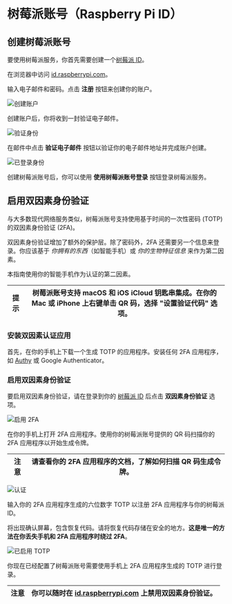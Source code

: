 # 树莓派账号（Raspberry Pi ID）

## 创建树莓派账号

要使用树莓派服务，你首先需要创建一个[树莓派 ID](https://id.raspberrypi.com/)。

在浏览器中访问 [id.raspberrypi.com](https://id.raspberrypi.com/)。

输入电子邮件和密码。点击 **注册** 按钮来创建你的账户。

![创建账户](https://www.raspberrypi.com/documentation/services/images/create_account_identity.png?hash=b7d11456c6e8e284a9b5cd9b91e1de77)

创建账户后，你将收到一封验证电子邮件。

![验证身份](https://www.raspberrypi.com/documentation/services/images/verify_identity.png?hash=fae9bdb9ea173de1bb1175ce2eb6d51e)

在邮件中点击 **验证电子邮件** 按钮以验证你的电子邮件地址并完成账户创建。

![已登录身份](https://www.raspberrypi.com/documentation/services/images/signed_in_identity.png?hash=75b76927f5b2e4cc641bfdbfc13b31d3)

创建树莓派账号后，你可以使用 **使用树莓派账号登录** 按钮登录树莓派服务。

## 启用双因素身份验证

与大多数现代网络服务类似，树莓派账号支持使用基于时间的一次性密码 (TOTP) 的双因素身份验证 (2FA)。

双因素身份验证增加了额外的保护层。除了密码外，2FA 还需要另一个信息来登录。你应该基于 *你拥有的东西*（如智能手机）或 *你的生物特征信息* 来作为第二因素。

本指南使用你的智能手机作为认证的第二因素。

| 提示 | 树莓派账号支持 macOS 和 iOS iCloud 钥匙串集成。在你的 Mac 或 iPhone 上右键单击 QR 码，选择 "设置验证代码" 选项。 |
| ----- | ----------------------------------------------------------------------------------------------------------------------------------------------------------------- |

### 安装双因素认证应用

首先，在你的手机上下载一个生成 TOTP 的应用程序。安装任何 2FA 应用程序，如 [Authy](https://authy.com/) 或 Google Authenticator。

### 启用双因素身份验证

要启用双因素身份验证，请在登录到你的 [树莓派 ID](https://id.raspberrypi.com/) 后点击 **双因素身份验证** 选项。

![启用 2FA](https://www.raspberrypi.com/documentation/services/images/enable_2fa.png?hash=4d98c2191e3e389bd8a049dcb2585ca4)

在你的手机上打开 2FA 应用程序。使用你的树莓派账号提供的 QR 码扫描你的 2FA 应用程序以开始生成令牌。

| 注意 | 请查看你的 2FA 应用程序的文档，了解如何扫描 QR 码生成令牌。 |
| ------ | ----------------------------------------------------------------------------------------------- |

![认证](https://www.raspberrypi.com/documentation/services/images/authenticate.png?hash=cf3423489e85d64e8aeafd30eee67eb7)

输入你的 2FA 应用程序生成的六位数字 TOTP 以注册 2FA 应用程序与你的树莓派 ID。

将出现确认屏幕，包含恢复代码。请将恢复代码存储在安全的地方。**这是唯一的方法在你丢失手机和 2FA 应用程序时绕过 2FA**。

![已启用 TOTP](https://www.raspberrypi.com/documentation/services/images/totp_enabled.png?hash=b2448ab2aa08b20103aa24050e46497a)

你现在已经配置了树莓派账号需要使用手机上 2FA 应用程序生成的 TOTP 进行登录。

| 注意 | 你可以随时在 [id.raspberrypi.com](https://id.raspberrypi.com/) 上禁用双因素身份验证。 |
| ------ | --------------------------------------------------------------------------- |
